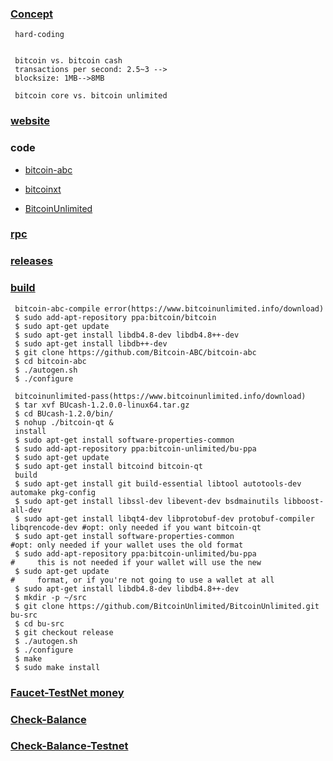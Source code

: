 ### [Concept](https://en.wikipedia.org/wiki/Bitcoin_Cash)

     hard-coding
     

     bitcoin vs. bitcoin cash
     transactions per second: 2.5~3 -->
     blocksize: 1MB-->8MB
     
     bitcoin core vs. bitcoin unlimited
     

### [website](https://www.bitcoincash.org/)

### code

   - [bitcoin-abc](https://github.com/Bitcoin-ABC/bitcoin-abc)
   
   - [bitcoinxt](https://github.com/bitcoinxt/bitcoinxt)
   
   - [BitcoinUnlimited](https://github.com/BitcoinUnlimited/BitcoinUnlimited)
   
### [rpc](https://github.com/paOol/Bitcoin-Cash-RPC)

### [releases](https://github.com/BitcoinUnlimited/BitcoinUnlimited/releases)

### [build](https://github.com/Bitcoin-ABC/bitcoin-abc/blob/master/doc/build-unix.md#to-build)

     bitcoin-abc-compile error(https://www.bitcoinunlimited.info/download)
     $ sudo add-apt-repository ppa:bitcoin/bitcoin
     $ sudo apt-get update
     $ sudo apt-get install libdb4.8-dev libdb4.8++-dev
     $ sudo apt-get install libdb++-dev
     $ git clone https://github.com/Bitcoin-ABC/bitcoin-abc
     $ cd bitcoin-abc
     $ ./autogen.sh
     $ ./configure
     
     bitcoinunlimited-pass(https://www.bitcoinunlimited.info/download)
     $ tar xvf BUcash-1.2.0.0-linux64.tar.gz
     $ cd BUcash-1.2.0/bin/
     $ nohup ./bitcoin-qt &
     install
     $ sudo apt-get install software-properties-common
     $ sudo add-apt-repository ppa:bitcoin-unlimited/bu-ppa
     $ sudo apt-get update
     $ sudo apt-get install bitcoind bitcoin-qt
     build
     $ sudo apt-get install git build-essential libtool autotools-dev automake pkg-config
     $ sudo apt-get install libssl-dev libevent-dev bsdmainutils libboost-all-dev
     $ sudo apt-get install libqt4-dev libprotobuf-dev protobuf-compiler libqrencode-dev #opt: only needed if you want bitcoin-qt
     $ sudo apt-get install software-properties-common                               #opt: only needed if your wallet uses the old format
     $ sudo add-apt-repository ppa:bitcoin-unlimited/bu-ppa                          #     this is not needed if your wallet will use the new
     $ sudo apt-get update                                                           #     format, or if you're not going to use a wallet at all
     $ sudo apt-get install libdb4.8-dev libdb4.8++-dev
     $ mkdir -p ~/src
     $ git clone https://github.com/BitcoinUnlimited/BitcoinUnlimited.git bu-src
     $ cd bu-src
     $ git checkout release
     $ ./autogen.sh
     $ ./configure
     $ make
     $ sudo make install
     
### [Faucet-TestNet money](https://testnet.manu.backend.hamburg/bitcoin-cash-faucet)     
    
### [Check-Balance](https://www.blocktrail.com/BCC)

### [Check-Balance-Testnet](https://www.blocktrail.com/tBCC)
